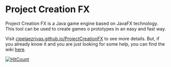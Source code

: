# Project Creation FX

Project Creation FX is a Java game engine based on JavaFX technology. This tool can be used to create games o prototypes in an easy and fast way.

Visit [cjpelaezrivas.github.io/ProjectCreationFX](http://projectcreationfx.tk/) to see more details. But, if you already know it and you are just looking for some help, you can find the wiki [here](http://projectcreationfx.tk/md_wiki_index.html).

[![HitCount](http://hits.dwyl.io/cjpelaezrivas/ProjectCreationFX.svg)](http://hits.dwyl.io/cjpelaezrivas/ProjectCreationFX)
